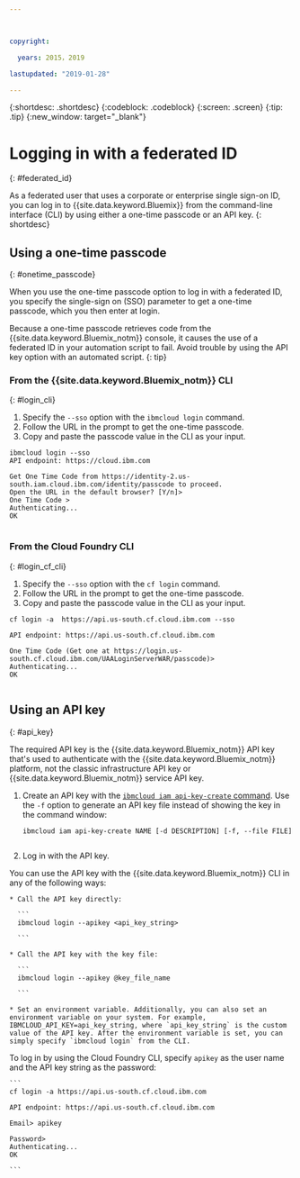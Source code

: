 ```yaml
---



copyright:

  years: 2015，2019

lastupdated: "2019-01-28"

---
```


{:shortdesc: .shortdesc}
{:codeblock: .codeblock}
{:screen: .screen}
{:tip: .tip}
{:new_window: target="_blank"}

# Logging in with a federated ID
{: #federated_id}

As a federated user that uses a corporate or enterprise single sign-on ID, you can log in to {{site.data.keyword.Bluemix}} from the command-line interface (CLI) by using either a one-time passcode or an API key. 
{: shortdesc}

## Using a one-time passcode
{: #onetime_passcode}

When you use the one-time passcode option to log in with a federated ID, you specify the single-sign on (SSO) parameter to get a one-time passcode, which you then enter at login. 

Because a one-time passcode retrieves code from the {{site.data.keyword.Bluemix_notm}} console, it causes the use of a federated ID in your automation script to fail. Avoid trouble by using the API key option with an automated script. 
{: tip}

### From the {{site.data.keyword.Bluemix_notm}} CLI
{: #login_cli}
1. Specify the `--sso` option with the `ibmcloud login` command.
2. Follow the URL in the prompt to get the one-time passcode.
3. Copy and paste the passcode value in the CLI as your input.
    
  ``` 
  ibmcloud login --sso
  API endpoint: https://cloud.ibm.com
      
  Get One Time Code from https://identity-2.us-south.iam.cloud.ibm.com/identity/passcode to proceed.
  Open the URL in the default browser? [Y/n]>
  One Time Code >
  Authenticating...
  OK
      
  ```
  
### From the Cloud Foundry CLI
{: #login_cf_cli}

1. Specify the `--sso` option with the `cf login` command. 
2. Follow the URL in the prompt to get the one-time passcode. 
3. Copy and paste the passcode value in the CLI as your input. 
    
  ```
  cf login -a  https://api.us-south.cf.cloud.ibm.com --sso
  
  API endpoint: https://api.us-south.cf.cloud.ibm.com
      
  One Time Code (Get one at https://login.us-south.cf.cloud.ibm.com/UAALoginServerWAR/passcode)>
  Authenticating...
  OK
      
  ```

## Using an API key
{: #api_key}

The required API key is the {{site.data.keyword.Bluemix_notm}} API key that's used to authenticate with the {{site.data.keyword.Bluemix_notm}} platform, not the classic infrastructure API key or {{site.data.keyword.Bluemix_notm}} service API key.

1. Create an API key with the [`ibmcloud iam api-key-create` command](/docs/cli/reference/ibmcloud/cli_api_policy.html#ibmcloud_iam_api_key_create). Use the `-f` option to generate an API key file instead of showing the key in the command window:

   ```
   ibmcloud iam api-key-create NAME [-d DESCRIPTION] [-f, --file FILE]
  
   ```

2. Log in with the API key. 

  You can use the API key with the {{site.data.keyword.Bluemix_notm}} CLI in any of the following ways:
    
    * Call the API key directly:
  
      ```
      ibmcloud login --apikey <api_key_string>
    
      ```
    
    * Call the API key with the key file: 
  
      ```
      ibmcloud login --apikey @key_file_name
    
      ```
    
    * Set an environment variable. Additionally, you can also set an environment variable on your system. For example, IBMCLOUD_API_KEY=api_key_string, where `api_key_string` is the custom value of the API key. After the environment variable is set, you can simply specify `ibmcloud login` from the CLI. 
  
  To log in by using the Cloud Foundry CLI, specify `apikey` as the user name and the API key string as the password:

    ```
    cf login -a https://api.us-south.cf.cloud.ibm.com
    
    API endpoint: https://api.us-south.cf.cloud.ibm.com
  
    Email> apikey
  
    Password>
    Authenticating...
    OK
  
    ```
